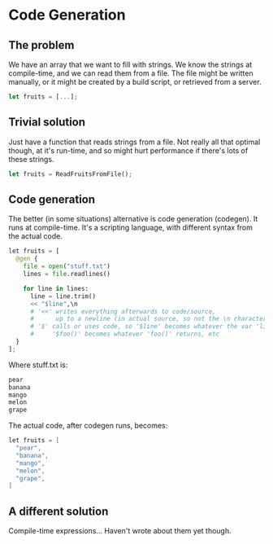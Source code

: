 # Code Generation

## The problem

We have an array that we want to fill with strings. We know the strings at compile-time, and we can read them from a file. The file might be written manually, or it might be created by a build script, or retrieved from a server.

```rust
let fruits = [...];
```

## Trivial solution

Just have a function that reads strings from a file. Not really all that optimal though, at it's run-time, and so might hurt performance if there's lots of these strings.

```rust
let fruits = ReadFruitsFromFile();
```

## Code generation

The better (in some situations) alternative is code generation (codegen). It runs at compile-time. It's a scripting language, with different syntax from the actual code.

```py
let fruits = [
  @gen {
    file = open("stuff.txt")
    lines = file.readlines()

    for line in lines:
      line = line.trim()
      << "$line",\n
      # '<<' writes everything afterwards to code/source,
      #      up to a newline (in actual source, so not the \n character)
      # '$' calls or uses code, so '$line' becomes whatever the var 'line' has,
      #     '$foo()' becomes whatever 'foo()' returns, etc
  }
];
```

Where stuff.txt is:

```txt
pear
banana
mango
melon
grape
```

The actual code, after codegen runs, becomes:

```c#
let fruits = [
  "pear",
  "banana",
  "mango",
  "melon",
  "grape",
]
```

## A different solution

Compile-time expressions... Haven't wrote about them yet though.
